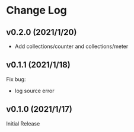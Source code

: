 # Change Log

## v0.2.0 (2021/1/20)

- Add collections/counter and collections/meter

## v0.1.1 (2021/1/18)

Fix bug:

- log source error

## v0.1.0 (2021/1/17)

Initial Release
